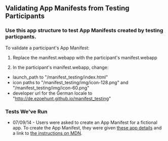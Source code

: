 ## Validating App Manifests from Testing Participants 

### Use this app structure to test App Manifests created by testing particpants.

To validate a participant's App Manifest:
1. Replace the manifest.webapp with the participant's manifest.webapp

2. In the participant's manifest.webapp, change:
* launch_path to "/manifest_testing/index.html"
* icon paths to "/manifest_testing/img/icon-128.png" and "/manifest_testing/img/icon-60.png"
* developer url for the German locale to "http://de.ezoehunt.github.io/manifest_testing"

### Tests We've Run
* 07/09/14 - Users were asked to create an App Manifest for a fictional app. To create the App Manifest, they were given <a href="http://brampitoyo.github.io/sample-marketplace-app/find-my-friends.html">these app details</a> and a link to <a href="https://developer.mozilla.org/en-US/Apps/Build/Manifest">the instructions on MDN</a>.

</html>